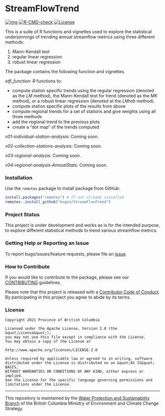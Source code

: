 
<!--
Copyright 2021 Province of British Columbia

Licensed under the Apache License, Version 2.0 (the "License");
you may not use this file except in compliance with the License.
You may obtain a copy of the License at

http://www.apache.org/licenses/LICENSE-2.0

Unless required by applicable law or agreed to in writing, software distributed under the License is distributed on an "AS IS" BASIS,
WITHOUT WARRANTIES OR CONDITIONS OF ANY KIND, either express or implied.
See the License for the specific language governing permissions and limitations under the License.
-->

# StreamFlowTrend

<!-- badges: start -->

[![img](https://img.shields.io/badge/Lifecycle-Experimental-339999)](https://github.com/bcgov/repomountie/blob/master/doc/lifecycle-badges.md)
[![R-CMD-check](https://github.com/bcgov/StreamFlowTrend/workflows/R-CMD-check/badge.svg)](https://github.com/bcgov/StreamFlowTrend/actions)
[![License](https://img.shields.io/badge/License-Apache%202.0-blue.svg)](https://opensource.org/licenses/Apache-2.0)
<!-- badges: end -->

This is a suite of R functions and vignettes used to explore the
statistical underpinnings of trending annual streamflow metrics using
three different methods:

1.  Mann-Kendall test
2.  regular linear regression
3.  robust linear regression

The package contains the following function and vignettes.

*stfl_function*: *R* functions to:

-   compute station specific trends using the regular regression
    (denoted as the *LM* method), the Mann-Kendall test for trend
    (denoted as the *MK* method), or a robust linear regression (denoted
    at the *LMrob* method).
-   compute station specific plots of the results from above
-   compute regional trends for a set of stations and give weights using
    all three methods
-   add the regional trend to the previous plots
-   create a “dot map” of the trends computed

*v01-individual-station-analysis*: Coming soon.

*v02-collection-stations-analysis*: Coming soon.

*v03-regional-analysis*: Coming soon.

*v04-regional-analysis-AnnualStats*: Coming soon.

### Installation

Use the `remotes` package to install package from GitHub:

``` r
install.packages("remotes") # If not already installed
remotes::install_github("bcgov/StreamFlowTrend") 
```

### Project Status

This project is under development and works as is for the intended
purpose, to explore different statistical methods to trend various
streamflow metrics.

### Getting Help or Reporting an Issue

To report bugs/issues/feature requests, please file an
[issue](https://github.com/bcgov/StreamFlowTrend/issues/).

### How to Contribute

If you would like to contribute to the package, please see our
[CONTRIBUTING](CONTRIBUTING.md) guidelines.

Please note that this project is released with a [Contributor Code of
Conduct](CODE_OF_CONDUCT.md). By participating in this project you agree
to abide by its terms.

### License

    Copyright 2021 Province of British Columbia

    Licensed under the Apache License, Version 2.0 (the &quot;License&quot;);
    you may not use this file except in compliance with the License.
    You may obtain a copy of the License at

    http://www.apache.org/licenses/LICENSE-2.0

    Unless required by applicable law or agreed to in writing, software distributed under the License is distributed on an &quot;AS IS&quot; BASIS,
    WITHOUT WARRANTIES OR CONDITIONS OF ANY KIND, either express or implied.
    See the License for the specific language governing permissions and limitations under the License.

------------------------------------------------------------------------

This repository is maintained by the [Water Protection and
Sustainability
Branch](https://www2.gov.bc.ca/gov/content/environment/air-land-water/water)
of the British Columbia Ministry of Environment and Climate Change
Strategy.
